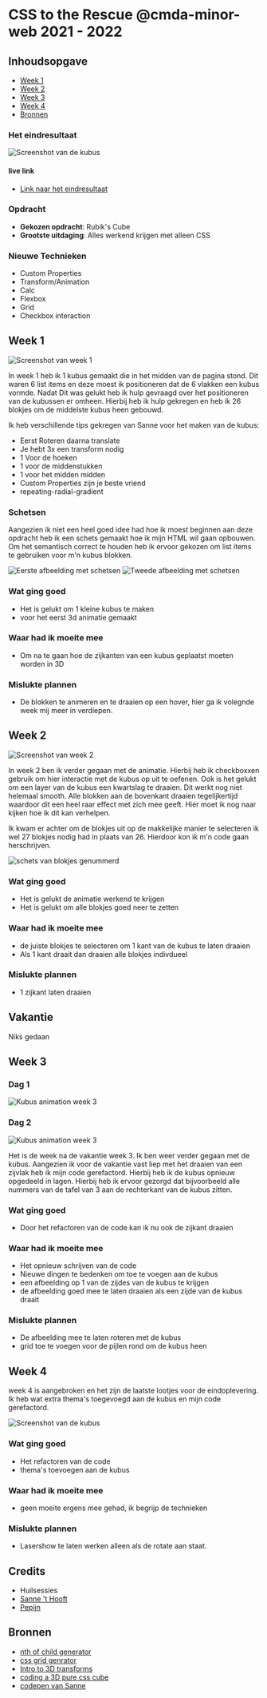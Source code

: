 # CSS to the Rescue @cmda-minor-web 2021 - 2022

## Inhoudsopgave

- [Week 1](#week-1)
- [Week 2](#week-2)
- [Week 3](#week-3)
- [Week 4](#week-4)
- [Bronnen](#bronnen)


### Het eindresultaat

![Screenshot van de kubus](https://raw.githubusercontent.com/basv1996/css-to-the-rescue-2122/main/docs/img/wiki_img/eindresultaat.png)


#### live link
- [Link naar het eindresultaat](https://basv1996.github.io/css-to-the-rescue-2122/eindopdracht/)

### Opdracht

- **Gekozen opdracht**: Rubik's Cube
- **Grootste uitdaging**: Alles werkend krijgen met alleen CSS

### Nieuwe Technieken

- Custom Properties
- Transform/Animation
- Calc
- Flexbox
- Grid
- Checkbox interaction


## Week 1

![Screenshot van week 1](https://github.com/basv1996/css-to-the-rescue-2122/blob/main/docs/img/wiki_img/Schets_kubus_layout_week1.png?raw=true)

In week 1 heb ik 1 kubus gemaakt die in het midden van de pagina stond. Dit waren 6 list items en deze moest ik positioneren dat de 6 vlakken een kubus vormde. 
Nadat Dit was gelukt heb ik hulp gevraagd over het positioneren van de kubussen er omheen. Hierbij heb ik hulp gekregen en heb ik 26 blokjes om de middelste kubus heen gebouwd.

Ik heb verschillende tips gekregen van Sanne voor het maken van de kubus:

* Eerst Roteren daarna translate
* Je hebt 3x een transform nodig
* 1 Voor de hoeken
* 1 voor de middenstukken
* 1 voor het midden midden
* Custom Properties zijn je beste vriend 
* repeating-radial-gradient


### Schetsen

Aangezien ik niet een heel goed idee had hoe ik moest beginnen aan deze opdracht heb ik een schets gemaakt hoe ik mijn HTML wil gaan opbouwen. Om het semantisch correct te  houden heb ik ervoor gekozen om list items te gebruiken voor m'n kubus blokken.

![Eerste afbeelding met schetsen](https://raw.githubusercontent.com/basv1996/css-to-the-rescue-2122/main/docs/img/wiki_img/Schets_week1.jpg)
![Tweede afbeelding met schetsen](https://raw.githubusercontent.com/basv1996/css-to-the-rescue-2122/main/docs/img/wiki_img/Schets2_week1.jpg)


### Wat ging goed

- Het is gelukt om 1 kleine kubus te maken
- voor het eerst 3d animatie gemaakt

### Waar had ik moeite mee

- Om na te gaan hoe de zijkanten van een kubus geplaatst moeten worden in 3D


### Mislukte plannen

- De blokken te animeren en te draaien op een hover, hier ga ik volegnde week mij meer in verdiepen.


## Week 2

![Screenshot van week 2](https://raw.githubusercontent.com/basv1996/css-to-the-rescue-2122/main/docs/img/wiki_img/Schets_kubus_layout_week2.png)

In week 2 ben ik verder gegaan met de animatie. Hierbij heb ik checkboxxen gebruik om hier interactie met de kubus op uit te oefenen. Ook is het gelukt om een layer van de kubus een kwartslag te draaien. Dit werkt nog niet helemaal smooth. Alle blokken aan de bovenkant draaien tegelijkertijd waardoor dit een heel raar effect met zich mee geeft. Hier moet ik nog naar kijken hoe ik dit kan verhelpen.

Ik kwam er achter om de blokjes uit op de makkelijke manier te selecteren ik wel 27 blokjes nodig had in plaats van 26. Hierdoor kon ik m'n code gaan herschrijven.

![schets van blokjes genummerd](https://raw.githubusercontent.com/basv1996/css-to-the-rescue-2122/main/docs/img/wiki_img/Schets_kubus_layout.png)


### Wat ging goed

- Het is gelukt de animatie werkend te krijgen
- Het is gelukt om alle blokjes goed neer te zetten


### Waar had ik moeite mee

- de juiste blokjes te selecteren om 1 kant van de kubus te laten draaien
- Als 1 kant draait dan draaien alle blokjes indivdueel


### Mislukte plannen

- 1 zijkant laten draaien

## Vakantie

Niks gedaan


## Week 3

### Dag 1
![Kubus animation week 3](https://raw.githubusercontent.com/basv1996/css-to-the-rescue-2122/main/docs/img/wiki_img/Kubus-animation-week3.gif)

### Dag 2
![Kubus animation week 3](https://raw.githubusercontent.com/basv1996/css-to-the-rescue-2122/main/docs/img/wiki_img/KubusWeek3_dag2.gif)



Het is de week na de vakantie week 3. Ik ben weer verder gegaan met de kubus. Aangezien ik voor de vakantie vast liep met het draaien van een zijvlak heb ik mijn code gerefactord. Hierbij heb ik de kubus opnieuw opgedeeld in lagen. Hierbij heb ik ervoor gezorgd dat bijvoorbeeld alle nummers van de tafel van 3 aan de rechterkant van de kubus zitten.


### Wat ging goed

- Door het refactoren van de code kan ik nu ook de zijkant draaien


### Waar had ik moeite mee

- Het opnieuw schrijven van de code
- Nieuwe dingen te bedenken om toe te voegen aan de kubus
- een afbeelding op 1 van de zijdes van de kubus te krijgen
- de afbeelding goed mee te laten draaien als een zijde van de kubus draait


### Mislukte plannen

- De afbeelding mee te laten roteren met de kubus
- grid toe te voegen voor de pijlen rond om de kubus heen

## Week 4

week 4 is aangebroken en het zijn de laatste lootjes voor de eindoplevering. Ik heb wat extra thema's toegevoegd aan de kubus en mijn code gerefactord. 

![Screenshot van de kubus](https://raw.githubusercontent.com/basv1996/css-to-the-rescue-2122/main/docs/img/wiki_img/eindresultaat.png)

### Wat ging goed

- Het refactoren van de code
- thema's toevoegen aan de kubus


### Waar had ik moeite mee

- geen moeite ergens mee gehad, ik begrijp de technieken


### Mislukte plannen

- Lasershow te laten werken alleen als de rotate aan staat.



## Credits
* Huilsessies
* [Sanne 't Hooft](https://github.com/shooft)
* [Pepijn](https://github.com/ppijn)

## Bronnen

- [nth of child generator](https://css-tricks.com/examples/nth-child-tester/)
- [css grid genrator](https://cssgrid-generator.netlify.app/)
- [Intro to 3D transforms](https://3dtransforms.desandro.com/cube)
- [coding a 3D pure css cube](https://dev.to/ziratsu/coding-a-3d-cube-in-pure-css-52gg)
- [codepen van Sanne](https://codepen.io/shooft)

